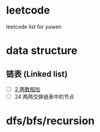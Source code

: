 # leetcode
leetcode list for yuwen

# data structure

## 链表 (Linked list)
- [ ] [2 两数相加](https://leetcode-cn.com/problems/add-two-numbers/)
- [ ] 24 两两交换链表中的节点  

# dfs/bfs/recursion
